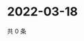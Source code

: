 # 2022-03-18

共 0 条

<!-- BEGIN WEIBO -->
<!-- 最后更新时间 Fri Mar 18 2022 01:21:40 GMT+0800 (China Standard Time) -->

<!-- END WEIBO -->
